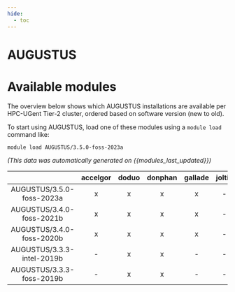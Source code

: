 ```yaml
---
hide:
  - toc
---
```


AUGUSTUS
========

# Available modules


The overview below shows which AUGUSTUS installations are available per HPC-UGent Tier-2 cluster, ordered based on software version (new to old).

To start using AUGUSTUS, load one of these modules using a `module load` command like:

```shell
module load AUGUSTUS/3.5.0-foss-2023a
```

*(This data was automatically generated on {{modules_last_updated}})*  

| |accelgor|doduo|donphan|gallade|joltik|shinx|skitty|
| :---: | :---: | :---: | :---: | :---: | :---: | :---: | :---: |
|AUGUSTUS/3.5.0-foss-2023a|x|x|x|x|-|-|x|
|AUGUSTUS/3.4.0-foss-2021b|x|x|x|x|-|-|-|
|AUGUSTUS/3.4.0-foss-2020b|x|x|x|x|-|-|-|
|AUGUSTUS/3.3.3-intel-2019b|-|x|x|-|-|-|-|
|AUGUSTUS/3.3.3-foss-2019b|-|x|x|-|-|-|-|
